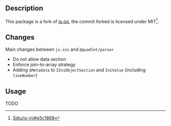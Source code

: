## Description

This package is a fork of [js-ini](https://github.com/Sdju/js-ini), the commit forked is licensed under MIT[^1].

[^1]: [Sdju/js-ini#e5c1868](https://github.com/Sdju/js-ini/tree/e5c1868cc42935885858675e5710ce22cdeaf5a3)

## Changes

Main changes between `js-ini` and `@quadlet/parser`
- Do not allow data section
- Enforce join-to-array strategy
- Adding `$Metadata` to `IIniObjectSection` and `IniValue` (including `lineNumber`)

## Usage

TODO


